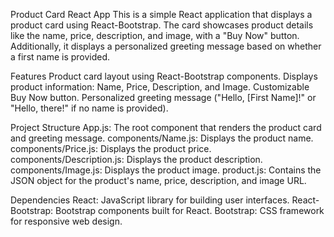 Product Card React App
This is a simple React application that displays a product card using React-Bootstrap. The card showcases product details like the name, price, description, and image, with a "Buy Now" button. Additionally, it displays a personalized greeting message based on whether a first name is provided.

Features
Product card layout using React-Bootstrap components.
Displays product information: Name, Price, Description, and Image.
Customizable Buy Now button.
Personalized greeting message ("Hello, [First Name]!" or "Hello, there!" if no name is provided).

Project Structure
App.js: The root component that renders the product card and greeting message.
components/Name.js: Displays the product name.
components/Price.js: Displays the product price.
components/Description.js: Displays the product description.
components/Image.js: Displays the product image.
product.js: Contains the JSON object for the product's name, price, description, and image URL.

Dependencies
React: JavaScript library for building user interfaces.
React-Bootstrap: Bootstrap components built for React.
Bootstrap: CSS framework for responsive web design.
